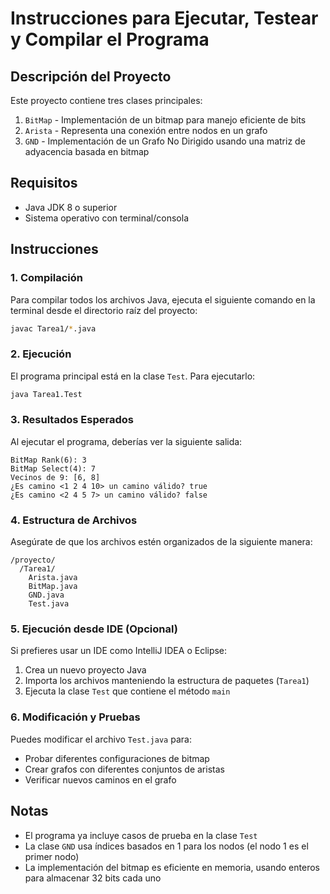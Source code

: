 # Instrucciones para Ejecutar, Testear y Compilar el Programa

## Descripción del Proyecto
Este proyecto contiene tres clases principales:
1. `BitMap` - Implementación de un bitmap para manejo eficiente de bits
2. `Arista` - Representa una conexión entre nodos en un grafo
3. `GND` - Implementación de un Grafo No Dirigido usando una matriz de adyacencia basada en bitmap

## Requisitos
- Java JDK 8 o superior
- Sistema operativo con terminal/consola

## Instrucciones

### 1. Compilación
Para compilar todos los archivos Java, ejecuta el siguiente comando en la terminal desde el directorio raíz del proyecto:

```bash
javac Tarea1/*.java
```

### 2. Ejecución
El programa principal está en la clase `Test`. Para ejecutarlo:

```bash
java Tarea1.Test
```

### 3. Resultados Esperados
Al ejecutar el programa, deberías ver la siguiente salida:

```
BitMap Rank(6): 3
BitMap Select(4): 7
Vecinos de 9: [6, 8]
¿Es camino <1 2 4 10> un camino válido? true
¿Es camino <2 4 5 7> un camino válido? false
```

### 4. Estructura de Archivos
Asegúrate de que los archivos estén organizados de la siguiente manera:
```
/proyecto/
  /Tarea1/
    Arista.java
    BitMap.java
    GND.java
    Test.java
```

### 5. Ejecución desde IDE (Opcional)
Si prefieres usar un IDE como IntelliJ IDEA o Eclipse:
1. Crea un nuevo proyecto Java
2. Importa los archivos manteniendo la estructura de paquetes (`Tarea1`)
3. Ejecuta la clase `Test` que contiene el método `main`

### 6. Modificación y Pruebas
Puedes modificar el archivo `Test.java` para:
- Probar diferentes configuraciones de bitmap
- Crear grafos con diferentes conjuntos de aristas
- Verificar nuevos caminos en el grafo

## Notas
- El programa ya incluye casos de prueba en la clase `Test`
- La clase `GND` usa índices basados en 1 para los nodos (el nodo 1 es el primer nodo)
- La implementación del bitmap es eficiente en memoria, usando enteros para almacenar 32 bits cada uno
